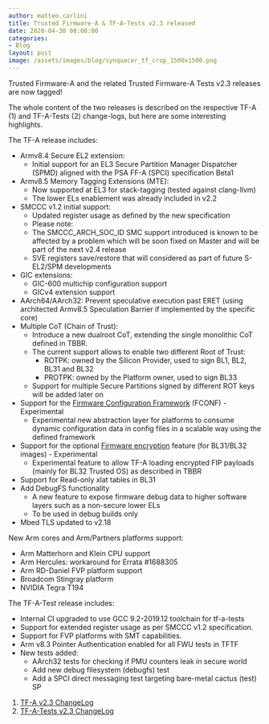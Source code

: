 ```yaml
---
author: matteo.carlini
title: Trusted Firmware-A & TF-A-Tests v2.3 released
date: 2020-04-30 08:00:00
categories:
- Blog
layout: post
image: /assets/images/blog/synquacer_tf_crop_1500x1500.png
---
```

Trusted Firmware-A and the related Trusted Firmware-A Tests v2.3 releases are now tagged!

The whole content of the two releases is described on the respective TF-A (1) and TF-A-Tests (2) change-logs, but here are some interesting highlights.

The TF-A release includes:
* Armv8.4 Secure EL2 extension:
	* Initial support for an EL3 Secure Partition Manager Dispatcher (SPMD) aligned with the PSA FF-A (SPCI) specification Beta1
* Armv8.5 Memory Tagging Extensions (MTE):
	* Now supported at EL3 for stack-tagging (tested against clang-llvm)
	* The lower ELs enablement was already included in v2.2
* SMCCC v1.2 initial support:
	* Updated register usage as defined by the new specification
	* Please note:
	* The SMCCC_ARCH_SOC_ID SMC support introduced is known to be affected by a problem which will be soon fixed on Master and will be part of the next v2.4 release
	* SVE registers save/restore that will considered as part of future S-EL2/SPM developments
* GIC extensions:
	* GIC-600 multichip configuration support
	* GICv4 extension support
* AArch64/AArch32: Prevent speculative execution past ERET (using architected Armv8.5 Speculation Barrier if implemented by the specific core)
* Multiple CoT (Chain of Trust):
	* Introduce a new dualroot CoT, extending the single monolithic CoT defined in TBBR.
	* The current support allows to enable two different Root of Trust:
		* ROTPK: owned by the Silicon Provider, used to sign BL1, BL2, BL31 and BL32
		* PROTPK: owned by the Platform owner, used to sign BL33
	* Support for multiple Secure Partitions signed by different ROT keys will be added later on
* Support for the [Firmware Configuration Framework](https://trustedfirmware-a.readthedocs.io/en/latest/components/fconf.html) (FCONF) - Experimental
	* Experimental new abstraction layer for platforms to consume dynamic configuration data in config files in a scalable way using the defined framework
* Support for the optional [Firmware encryption](https://trustedfirmware-a.readthedocs.io/en/latest/design/trusted-board-boot.html#authenticated-encryption-framework) feature (for BL31/BL32 images) - Experimental
	* Experimental feature to allow TF-A loading encrypted FIP payloads (mainly for BL32 Trusted OS) as described in TBBR
* Support for Read-only xlat tables in BL31
* Add DebugFS functionality
	* A new feature to expose firmware debug data to higher software layers such as a non-secure lower ELs
	* To be used in debug builds only
* Mbed TLS updated to v2.18

New Arm cores and Arm/Partners platforms support:
* Arm Matterhorn and Klein CPU support
* Arm Hercules: workaround for Errata #1688305
* Arm RD-Daniel FVP platform support
* Broadcom Stingray platform
* NVIDIA Tegra T194 

The TF-A-Test release includes:
* Internal CI upgraded to use GCC 9.2-2019.12 toolchain for tf-a-tests
* Support for extended register usage as per SMCCC v1.2 specification.
* Support for FVP platforms with SMT capabilities.
* Arm v8.3 Pointer Authentication enabled for all FWU tests in TFTF
* New tests added:
	* AArch32 tests for checking if PMU counters leak in secure world
	* Add new debug filesystem (debugfs) test
	* Add a SPCI direct messaging test targeting bare-metal cactus (test) SP

1. [TF-A v2.3 ChangeLog](https://trustedfirmware-a.readthedocs.io/en/latest/change-log.html#version-2-3)
2. [TF-A-Tests v2.3 ChangeLog](https://trustedfirmware-a-tests.readthedocs.io/en/latest/change-log.html#version-2-3)
